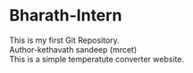 # Bharath-Intern
This is my first Git Repository.
<br>
Author-kethavath sandeep (mrcet)
<br>
This is a simple temperatute converter website.
